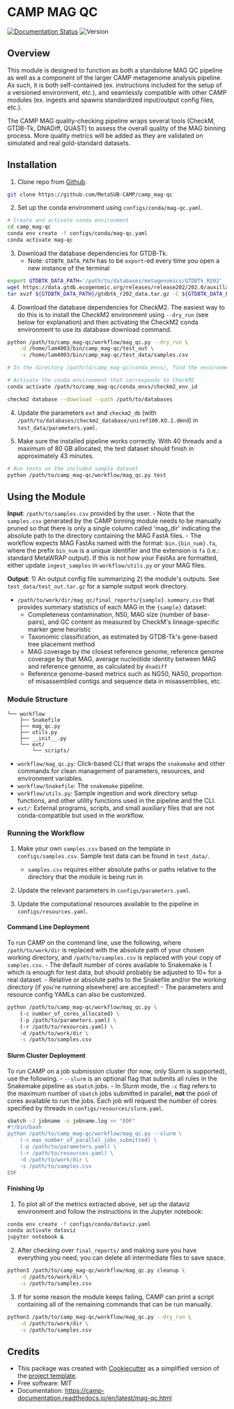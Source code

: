# CAMP MAG QC

[![Documentation Status](https://img.shields.io/readthedocs/camp-mag_qc)](https://camp-documentation.readthedocs.io/en/latest/mag_qc.html) ![Version](https://img.shields.io/badge/version-0.8.0-brightgreen)

## Overview

This module is designed to function as both a standalone MAG QC pipeline as well as a component of the larger CAMP metagenome analysis pipeline. As such, it is both self-contained (ex. instructions included for the setup of a versioned environment, etc.), and seamlessly compatible with other CAMP modules (ex. ingests and spawns standardized input/output config files, etc.). 

The CAMP MAG quality-checking pipeline wraps several tools (CheckM, GTDB-Tk, DNADiff, QUAST) to assess the overall quality of the MAG binning process. More quality metrics will be added as they are validated on simulated and real gold-standard datasets. 

## Installation

1. Clone repo from [Github](<https://github.com/MetaSUB-CAMP/camp_mag-qc>).
```Bash
git clone https://github.com/MetaSUB-CAMP/camp_mag-qc
```

2. Set up the conda environment using `configs/conda/mag-qc.yaml`. 
```Bash
# Create and activate conda environment 
cd camp_mag-qc
conda env create -f configs/conda/mag-qc.yaml
conda activate mag-qc
```

3. Download the database dependencies for GTDB-Tk.
    - Note: `GTDBTK_DATA_PATH` has to be `export`-ed every time you open a new instance of the terminal 
```Bash
export GTDBTK_DATA_PATH='/path/to/databases/metagenomics/GTDBTk_R202'
wget https://data.gtdb.ecogenomic.org/releases/release202/202.0/auxillary_files/gtdbtk_r202_data.tar.gz -P ${GTDBTK_DATA_PATH}
tar xvzf ${GTDBTK_DATA_PATH}/gtdbtk_r202_data.tar.gz -C ${GTDBTK_DATA_PATH} --strip 1
```

4. Download the database dependencies for CheckM2. The easiest way to do this is to install the CheckM2 environment using `--dry_run` (see below for explanation) and then activating the CheckM2 conda environment to use its database download command.
```Bash
python /path/to/camp_mag-qc/workflow/mag_qc.py --dry_run \
    -d /home/lam4003/bin/camp_mag-qc/test_out \
    -s /home/lam4003/bin/camp_mag-qc/test_data/samples.csv

# In the directory /path/to/camp_mag-qc/conda_envs/, find the environment ID that corresponds to CheckM2

# Activate the conda environment that corresponds to CheckM2
conda activate /path/to/camp_mag-qc/conda_envs/checkm2_env_id

checkm2 database --download --path /path/to/databases
```

4. Update the parameters `ext` and `checkm2_db` (with `/path/to/databases/checkm2_database/uniref100.KO.1.dmnd`) in `test_data/parameters.yaml`.

5. Make sure the installed pipeline works correctly. With 40 threads and a maximum of 80 GB allocated, the test dataset should finish in approximately 43 minutes.
```Bash
# Run tests on the included sample dataset
python /path/to/camp_mag-qc/workflow/mag_qc.py test
```

## Using the Module

**Input**: `/path/to/samples.csv` provided by the user.
    - Note that the `samples.csv` generated by the CAMP binning module needs to be manually pruned so that there is only a single column called 'mag_dir' indicating the absolute path to the directory containing the MAG FastA files.
    - The workflow expects MAG FastAs named with the format: `bin.{bin_num}.fa`, where the prefix `bin_num` is a unique identifier and the extension is `fa` (i.e.: standard MetaWRAP output). If this is not how your FastAs are formatted, either update `ingest_samples` in `workflow/utils.py` or your MAG files.

**Output**: 1) An output config file summarizing 2) the module's outputs. See `test_data/test_out.tar.gz` for a sample output work directory.

- `/path/to/work/dir/mag_qc/final_reports/{sample}.summary.csv` that provides summary statistics of each MAG in the `{sample}` dataset:
    * Completeness contamination, N50, MAG size (number of base-pairs), and GC content as measured by CheckM's lineage-specific marker gene heuristic
    * Taxonomic classification, as estimated by GTDB-Tk's gene-based tree placement method
    * MAG coverage by the closest reference genome, reference genome coverage by that MAG, average nucleotide identity between MAG and reference genome, as calculated by `dnadiff`
    * Reference genome-based metrics such as NG50, NA50, proportion of misassembled contigs and sequence data in misassemblies, etc.

### Module Structure
```
└── workflow
    ├── Snakefile
    ├── mag_qc.py
    ├── utils.py
    ├── __init__.py
    └── ext/
        └── scripts/
```
- `workflow/mag_qc.py`: Click-based CLI that wraps the `snakemake` and other commands for clean management of parameters, resources, and environment variables.
- `workflow/Snakefile`: The `snakemake` pipeline. 
- `workflow/utils.py`: Sample ingestion and work directory setup functions, and other utility functions used in the pipeline and the CLI.
- `ext/`: External programs, scripts, and small auxiliary files that are not conda-compatible but used in the workflow.

### Running the Workflow

1. Make your own `samples.csv` based on the template in `configs/samples.csv`. Sample test data can be found in `test_data/`. 
    - `samples.csv` requires either absolute paths or paths relative to the directory that the module is being run in

2. Update the relevant parameters in `configs/parameters.yaml`.

3. Update the computational resources available to the pipeline in `configs/resources.yaml`. 

#### Command Line Deployment

To run CAMP on the command line, use the following, where `/path/to/work/dir` is replaced with the absolute path of your chosen working directory, and `/path/to/samples.csv` is replaced with your copy of `samples.csv`. 
    - The default number of cores available to Snakemake is 1 which is enough for test data, but should probably be adjusted to 10+ for a real dataset.
    - Relative or absolute paths to the Snakefile and/or the working directory (if you're running elsewhere) are accepted!
    - The parameters and resource config YAMLs can also be customized.
```Bash
python /path/to/camp_mag-qc/workflow/mag_qc.py \
    (-c number_of_cores_allocated) \
    (-p /path/to/parameters.yaml) \
    (-r /path/to/resources.yaml) \
    -d /path/to/work/dir \
    -s /path/to/samples.csv
```

#### Slurm Cluster Deployment

To run CAMP on a job submission cluster (for now, only Slurm is supported), use the following.
    - `--slurm` is an optional flag that submits all rules in the Snakemake pipeline as `sbatch` jobs. 
    - In Slurm mode, the `-c` flag refers to the maximum number of `sbatch` jobs submitted in parallel, **not** the pool of cores available to run the jobs. Each job will request the number of cores specified by threads in `configs/resources/slurm.yaml`.
```Bash
sbatch -J jobname -o jobname.log << "EOF"
#!/bin/bash
python /path/to/camp_mag-qc/workflow/mag_qc.py --slurm \
    (-c max_number_of_parallel_jobs_submitted) \
    (-p /path/to/parameters.yaml) \
    (-r /path/to/resources.yaml) \
    -d /path/to/work/dir \
    -s /path/to/samples.csv
EOF
```

#### Finishing Up

1. To plot all of the metrics extracted above, set up the dataviz environment and follow the instructions in the Jupyter notebook:
```Bash
conda env create -f configs/conda/dataviz.yaml
conda activate dataviz
jupyter notebook &
```

2. After checking over `final_reports/` and making sure you have everything you need, you can delete all intermediate files to save space. 
```Bash
python3 /path/to/camp_mag-qc/workflow/mag_qc.py cleanup \
    -d /path/to/work/dir \
    -s /path/to/samples.csv
```

3. If for some reason the module keeps failing, CAMP can print a script containing all of the remaining commands that can be run manually. 
```Bash
python3 /path/to/camp_mag-qc/workflow/mag_qc.py --dry_run \
    -d /path/to/work/dir \
    -s /path/to/samples.csv
```

## Credits

- This package was created with [Cookiecutter](https://github.com/cookiecutter/cookiecutter>) as a simplified version of the [project template](https://github.com/audreyr/cookiecutter-pypackage>).
- Free software: MIT
- Documentation: https://camp-documentation.readthedocs.io/en/latest/mag-qc.html

